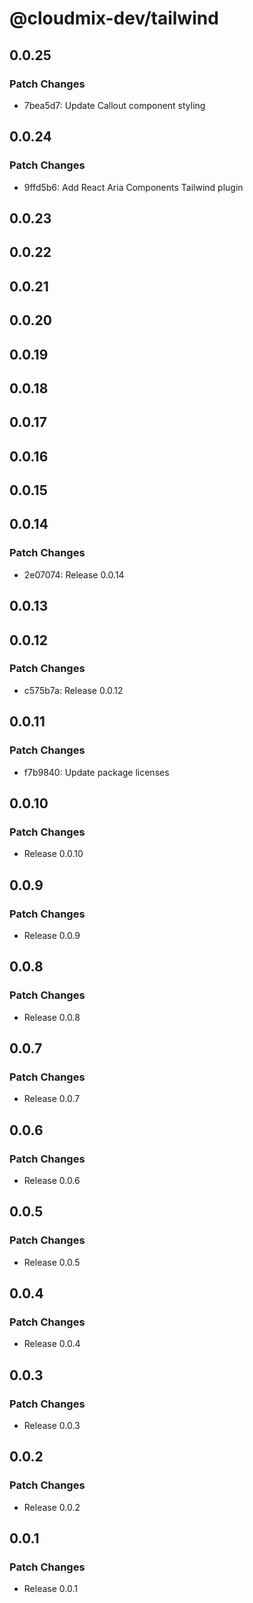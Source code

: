 # @cloudmix-dev/tailwind

## 0.0.25

### Patch Changes

- 7bea5d7: Update Callout component styling

## 0.0.24

### Patch Changes

- 9ffd5b6: Add React Aria Components Tailwind plugin

## 0.0.23

## 0.0.22

## 0.0.21

## 0.0.20

## 0.0.19

## 0.0.18

## 0.0.17

## 0.0.16

## 0.0.15

## 0.0.14

### Patch Changes

- 2e07074: Release 0.0.14

## 0.0.13

## 0.0.12

### Patch Changes

- c575b7a: Release 0.0.12

## 0.0.11

### Patch Changes

- f7b9840: Update package licenses

## 0.0.10

### Patch Changes

- Release 0.0.10

## 0.0.9

### Patch Changes

- Release 0.0.9

## 0.0.8

### Patch Changes

- Release 0.0.8

## 0.0.7

### Patch Changes

- Release 0.0.7

## 0.0.6

### Patch Changes

- Release 0.0.6

## 0.0.5

### Patch Changes

- Release 0.0.5

## 0.0.4

### Patch Changes

- Release 0.0.4

## 0.0.3

### Patch Changes

- Release 0.0.3

## 0.0.2

### Patch Changes

- Release 0.0.2

## 0.0.1

### Patch Changes

- Release 0.0.1
